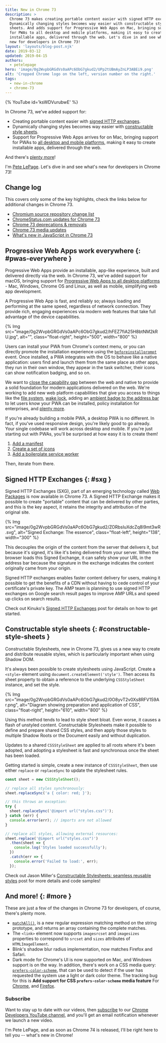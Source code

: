 ```yaml
---
title: New in Chrome 73
description: >
  Chrome 73 makes creating portable content easier with signed HTTP exchanges.
  Dynamically changing styles becomes way easier with constructable style
  sheets. And adds support for Progressive Web Apps on Mac, bringing support
  for PWAs to all desktop and mobile platforms, making it easy to create
  installable apps, delivered through the web. Let's dive in and see what's
  new for developers in Chrome 73!
layout: 'layouts/blog-post.njk'
date: 2019-03-12
updated: 2019-04-15
authors:
  - petelepage
hero: 'image/0g2WvpbGRGdVs0aAPc6ObG7gkud2/UPp2tUBmAyZnLP3ABEi9.png'
alt: 'Cropped Chrome logo on the left, version number on the right.'
tags:
  - new-in-chrome
  - chrome-73
---
```


{% YouTube id='ksWDVurubwE' %}

In Chrome 73, we've added support for:

* Creating portable content easier with [signed HTTP exchanges](#sxg).
* Dynamically changing styles becomes way easier with
  [constructable style sheets](#constructable-style-sheets).
* Support for Progressive Web Apps arrives for on Mac, bringing support for
  PWAs to [all desktop and mobile platforms](#pwas-everywhere), making it easy
  to create installable apps, delivered through the web.

And there's [plenty more](#more)!

I'm [Pete LePage](https://twitter.com/petele). Let's dive in and see
what's new for developers in Chrome 73!

## Change log

This covers only some of the key highlights, check the links below for
additional changes in Chrome 73.

* [Chromium source repository change list](https://chromium.googlesource.com/chromium/src/+log/72.0.3626.82..73.0.3683.74)
* [ChromeStatus.com updates for Chrome 73](https://www.chromestatus.com/features#milestone%3D73)
* [Chrome 73 deprecations & removals](https://developers.google.com/web/updates/2019/02/chrome-73-deps-rems)
* [Chrome 73 media updates](https://developers.google.com/web/updates/2019/02/chrome-73-media-updates)
* [What's new in JavaScript in Chrome 73](https://v8.dev/blog/v8-release-73)

## Progressive Web Apps work everywhere {: #pwas-everywhere }

Progressive Web Apps provide an installable, app-like experience, built and
delivered directly via the web. In Chrome 73, we've added support for macOS,
bringing support for
[Progressive Web Apps to all desktop platforms](https://developers.google.com/web/progressive-web-apps/desktop) -
Mac, Windows, Chrome OS and Linux, as well as mobile, simplifying web app
development.

A Progressive Web App is fast, and reliably so; always loading and performing
at the same speed, regardless of network connection. They provide rich,
engaging experiences via modern web features that take full advantage of the
device capabilities.

{% Img src="image/0g2WvpbGRGdVs0aAPc6ObG7gkud2/hFEZ7fiA25H8btNM2kRU.jpg", alt="", class="float-right", height="500", width="800" %}

Users can install your PWA from Chrome's context menu, or you can directly
promote the installation experience using the
[`beforeinstallprompt`](https://developers.google.com/web/fundamentals/app-install-banners/) event. Once
installed, a PWA integrates with the OS to behave like a native application:
users find and launch them from the same place as other apps, they run in
their own window, they appear in the task switcher, their icons can show
notification badging, and so on.

We want to [close the capability gap](https://developers.google.com/web/updates/capabilities)
between the web and native to provide a solid foundation for modern
applications delivered on the web. We're working to add new web platform
capabilities that give you access to things like the
[file system](https://developers.google.com/web/updates/2018/11/writable-files),
[wake lock](https://developers.google.com/web/updates/2018/12/wakelock), adding an
[ambient badge to the address bar](https://bugs.chromium.org/p/chromium/issues/detail?id=782120)
to let users know your PWA can be installed, policy installation for enterprises,
and [plenty more](https://developers.google.com/web/updates/capabilities#in-flight).

If you're already building a mobile PWA, a desktop PWA is no different. In fact,
if you've used responsive design, you're likely good to go already. Your single
codebase will work across desktop and mobile. If you're just starting out with
PWAs, you'll be surprised at how easy it is to create them!

1. [Add a manifest](https://developers.google.com/web/fundamentals/web-app-manifest/)
2. [Create a set of icons](https://developers.google.com/web/fundamentals/web-app-manifest/#icons)
3. [Add a boilerplate service worker](https://developers.google.com/web/tools/workbox/)

Then, iterate from there.

## Signed HTTP Exchanges {: #sxg }

Signed HTTP Exchanges (SXG), part of an emerging technology called
[Web Packages](https://github.com/WICG/webpackage) is now available in Chrome 73.
A Signed HTTP Exchange makes it possible to create "portable" content that can
be delivered by other parties, and this is the key aspect, it retains the
integrity and attribution of the original site.

{% Img src="image/0g2WvpbGRGdVs0aAPc6ObG7gkud2/ZORbsIuXdcZq8I9mt3wR.svg", alt="Signed Exchange: The essence", class="float-left", height="138", width="300" %}

This decouples the origin of the content from the server that delivers it,
but because it's signed, it's like it's being delivered from your server.
When the browser loads this Signed Exchange, it can safely show your URL in the
address bar because the signature in the exchange indicates the content
originally came from your origin.

Signed HTTP exchanges enables faster content delivery for users, making it
possible to get the benefits of a CDN without having to cede control of your
certificate's private key. The AMP team is planning to use signed HTTP
exchanges on Google search result pages to improve AMP URLs and speed up clicks
on search results.

Check out Kinuko's [Signed HTTP Exchanges](https://developers.google.com/web/updates/2018/11/signed-exchanges)
post for details on how to get started.

## Constructable style sheets {: #constructable-style-sheets }

Constructable Stylesheets, new in Chrome 73, gives us a new way to create and
distribute reusable styles, which is particularly important when using
Shadow DOM.

It's always been possible to create stylesheets using JavaScript. Create a
`<style>` element using `document.createElement('style')`. Then access its
sheet property to obtain a reference to the underlying `CSSStyleSheet` instance,
and set the style.

{% Img src="image/0g2WvpbGRGdVs0aAPc6ObG7gkud2/0O8yvT2v0Xs8RFV159Ar.png", alt="Diagram showing preparation and application of CSS", class="float-right", height="610", width="800" %}

Using this method tends to lead to style sheet bloat. Even worse, it causes a
flash of unstyled content. Constructable Stylesheets make it possible to define
and prepare shared CSS styles, and then apply those styles to multiple Shadow
Roots or the Document easily and without duplication.

Updates to a shared `CSSStyleSheet` are applied to all roots where it's been
adopted, and adopting a stylesheet is fast and synchronous once the sheet has
been loaded.

Getting started is simple, create a new instance of `CSSStyleSheet`, then use
either `replace` or `replaceSync` to update the stylesheet rules.

```js
const sheet = new CSSStyleSheet();

// replace all styles synchronously:
sheet.replaceSync('a { color: red; }');

// this throws an exception:
try {
  sheet.replaceSync('@import url("styles.css")');
} catch (err) {
  console.error(err); // imports are not allowed
}

// replace all styles, allowing external resources:
sheet.replace('@import url("styles.css")')
  .then(sheet => {
    console.log('Styles loaded successfully');
  })
  .catch(err => {
    console.error('Failed to load:', err);
  });
```

Check out Jason Miller's
[Constructable Stylesheets: seamless reusable styles](https://developers.google.com/web/updates/2019/02/constructable-stylesheets)
post for more details and code samples!

## And more! {: #more }

These are just a few of the changes in Chrome 73 for developers, of course,
there's plenty more.

* [`matchAll()`](https://tc39.github.io/proposal-string-matchall/), is a new
  regular expression matching method on the string prototype, and returns an
  array containing the complete matches.
* The `<link>` element now supports `imagesrcset` and `imagesizes` properties
  to correspond to `srcset` and `sizes` attributes of `HTMLImageElement`.
* Blink's shadow blur radius implementation, now matches Firefox and Safari.
* Dark mode for Chrome's UI is now supported on Mac, and Windows support is on
  the way. In addition, there's work on a CSS media query:
  [`prefers-color-scheme`](https://drafts.csswg.org/mediaqueries-5/#prefers-color-scheme),
  that can be used to detect if the user has requested the system use a light
  or dark color theme. The tracking bug for this is
  **Add support for CSS `prefers-color-scheme` media feature**
  For [Chrome](https://bugs.chromium.org/p/chromium/issues/detail?id=889087),
  and [Firefox](https://bugzilla.mozilla.org/show_bug.cgi?id=1494034).

### Subscribe

Want to stay up to date with our videos, then [subscribe](https://goo.gl/6FP1a5)
to our [Chrome Developers YouTube channel](https://www.youtube.com/user/ChromeDevelopers/),
and you'll get an email notification whenever we launch a new video.

I'm Pete LePage, and as soon as Chrome 74 is released, I'll be right
here to tell you -- what's new in Chrome!
